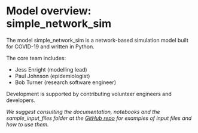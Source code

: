 # Model overview:  simple_network_sim 
The model simple_network_sim is a network-based simulation model built for COVID-19 and written in Python. 

The core team includes:
* Jess Enright (modelling lead)
* Paul Johnson (epidemiologist)
* Bob Turner (research software engineer)

Development is supported by contributing volunteer engineers and developers. 

*We suggest consulting the documentation, notebooks and the sample_input_files folder at the [GitHub repo](https://github.com/ScottishCovidResponse/simple_network_sim) for examples of input files and how to use them.*
